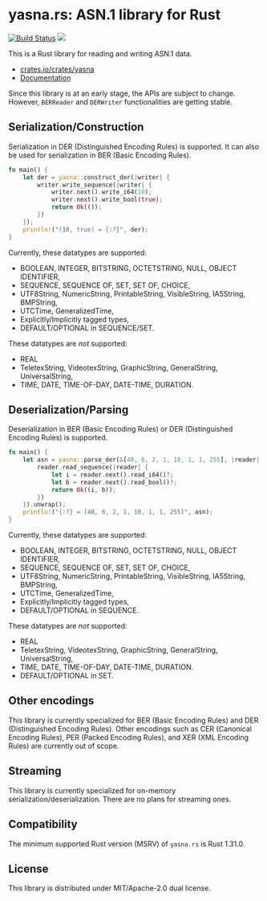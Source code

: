 # yasna.rs: ASN.1 library for Rust

[![Build Status](https://travis-ci.com/qnighy/yasna.rs.svg?branch=master)](https://travis-ci.com/qnighy/yasna.rs)
[![](http://meritbadge.herokuapp.com/yasna)](https://crates.io/crates/yasna)

This is a Rust library for reading and writing ASN.1 data.

- [crates.io/crates/yasna](https://crates.io/crates/yasna)
- [Documentation](https://qnighy.github.io/yasna.rs/yasna/index.html)

Since this library is at an early stage, the APIs are subject to change. However, `BERReader` and `DERWriter` functionalities are getting stable.

## Serialization/Construction

Serialization in DER (Distinguished Encoding Rules) is supported. It can also be used for serialization in BER (Basic Encoding Rules).

```rust
fn main() {
    let der = yasna::construct_der(|writer| {
        writer.write_sequence(|writer| {
            writer.next().write_i64(10);
            writer.next().write_bool(true);
            return Ok(());
        })
    });
    println!("(10, true) = {:?}", der);
}
```

Currently, these datatypes are supported:

- BOOLEAN, INTEGER, BITSTRING, OCTETSTRING, NULL, OBJECT IDENTIFIER,
- SEQUENCE, SEQUENCE OF, SET, SET OF, CHOICE,
- UTF8String, NumericString, PrintableString, VisibleString, IA5String, BMPString,
- UTCTime, GeneralizedTime,
- Explicitly/Implicitly tagged types,
- DEFAULT/OPTIONAL in SEQUENCE/SET.

These datatypes are *not* supported:

- REAL
- TeletexString, VideotexString, GraphicString, GeneralString, UniversalString,
- TIME, DATE, TIME-OF-DAY, DATE-TIME, DURATION.

## Deserialization/Parsing

Deserialization in BER (Basic Encoding Rules) or DER (Distinguished Encoding Rules) is supported.

```rust
fn main() {
    let asn = yasna::parse_der(&[48, 6, 2, 1, 10, 1, 1, 255], |reader| {
        reader.read_sequence(|reader| {
            let i = reader.next().read_i64()?;
            let b = reader.next().read_bool()?;
            return Ok((i, b));
        })
    }).unwrap();
    println!("{:?} = [48, 6, 2, 1, 10, 1, 1, 255]", asn);
}
```

Currently, these datatypes are supported:

- BOOLEAN, INTEGER, BITSTRING, OCTETSTRING, NULL, OBJECT IDENTIFIER,
- SEQUENCE, SEQUENCE OF, SET, SET OF, CHOICE,
- UTF8String, NumericString, PrintableString, VisibleString, IA5String, BMPString,
- UTCTime, GeneralizedTime,
- Explicitly/Implicitly tagged types,
- DEFAULT/OPTIONAL in SEQUENCE.

These datatypes are *not* supported:

- REAL
- TeletexString, VideotexString, GraphicString, GeneralString, UniversalString,
- TIME, DATE, TIME-OF-DAY, DATE-TIME, DURATION.
- DEFAULT/OPTIONAL in SET.

## Other encodings

This library is currently specialized for BER (Basic Encoding Rules) and DER (Distinguished Encoding Rules). Other encodings such as CER (Canonical Encoding Rules), PER (Packed Encoding Rules), and XER (XML Encoding Rules) are currently out of scope.

## Streaming

This library is currently specialized for on-memory serialization/deserialization. There are no plans for streaming ones.

## Compatibility

The minimum supported Rust version (MSRV) of `yasna.rs` is Rust 1.31.0.

## License

This library is distributed under MIT/Apache-2.0 dual license.
